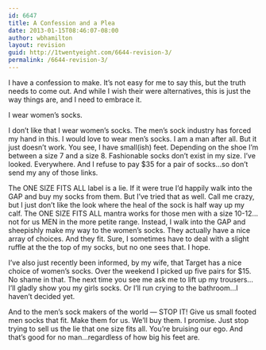 ```yaml
---
id: 6647
title: A Confession and a Plea
date: 2013-01-15T08:46:07-08:00
author: wbhamilton
layout: revision
guid: http://1twentyeight.com/6644-revision-3/
permalink: /6644-revision-3/
---
```

I have a confession to make. It&#8217;s not easy for me to say this, but the truth needs to come out. And while I wish their were alternatives, this is just the way things are, and I need to embrace it.

I wear women&#8217;s socks.

I don&#8217;t like that I wear women&#8217;s socks. The men&#8217;s sock industry has forced my hand in this. I would love to wear men&#8217;s socks. I am a man after all. But it just doesn&#8217;t work. You see, I have small(ish) feet. Depending on the shoe I&#8217;m between a size 7 and a size 8. Fashionable socks don&#8217;t exist in my size. I&#8217;ve looked. Everywhere. And I refuse to pay $35 for a pair of socks&#8230;so don&#8217;t send my any of those links.

The ONE SIZE FITS ALL label is a lie. If it were true I&#8217;d happily walk into the GAP and buy my socks from them. But I&#8217;ve tried that as well. Call me crazy, but I just don&#8217;t like the look where the heal of the sock is half way up my calf. The ONE SIZE FITS ALL mantra works for those men with a size 10-12&#8230;not for us MEN in the more petite range. Instead, I walk into the GAP and sheepishly make my way to the women&#8217;s socks. They actually have a nice array of choices. And they fit. Sure, I sometimes have to deal with a slight ruffle at the the top of my socks, but no one sees that. I hope.

I&#8217;ve also just recently been informed, by my wife, that Target has a nice choice of women&#8217;s socks. Over the weekend I picked up five pairs for $15. No shame in that. The next time you see me ask me to lift up my trousers&#8230;I&#8217;ll gladly show you my girls socks. Or I&#8217;ll run crying to the bathroom&#8230;I haven&#8217;t decided yet.

And to the men&#8217;s sock makers of the world — STOP IT! Give us small footed men socks that fit. Make them for us. We&#8217;ll buy them. I promise. Just stop trying to sell us the lie that one size fits all. You&#8217;re bruising our ego. And that&#8217;s good for no man&#8230;regardless of how big his feet are.